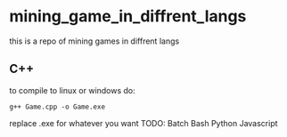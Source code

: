 # mining_game_in_diffrent_langs
this is a repo of mining games in diffrent langs
## C++
to compile to linux or windows do:
```
g++ Game.cpp -o Game.exe
```
replace .exe for whatever you want
TODO:
Batch
Bash
Python
Javascript
